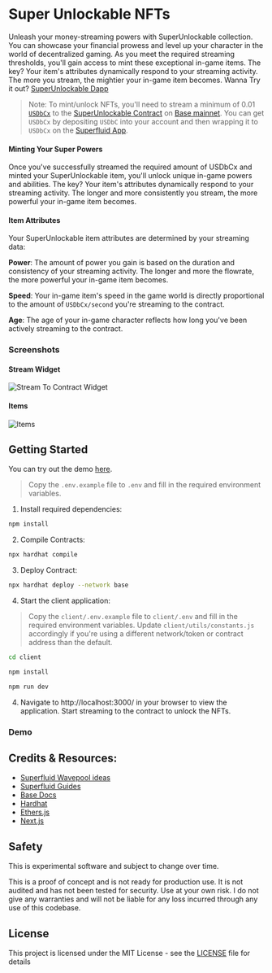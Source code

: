 # Super Unlockable NFTs

Unleash your money-streaming powers with SuperUnlockable collection. You can showcase your financial prowess and level up your character in the world of decentralized gaming. As you meet the required streaming thresholds, you'll gain access to mint these exceptional in-game items. The key? Your item's attributes dynamically respond to your streaming activity. The more you stream, the mightier your in-game item becomes. Wanna Try it out? [SuperUnlockable Dapp](https://superunlockable-develop.vercel.app/)

> Note: To mint/unlock NFTs, you'll need to stream a minimum of 0.01 [`USDbCx`](https://basescan.org/token/0x4db26c973fae52f43bd96a8776c2bf1b0dc29556) to the [SuperUnlockable Contract](https://basescan.org/address/0xdaf74831881645fd64cab0673f4b8b79c36d232d) on [Base mainnet](https://base.org). You can get `USDbCx` by depositing `USDbC` into your account and then wrapping it to `USDbCx` on the [Superfluid App](https://app.superfluid.finance/wrap).

#### Minting Your Super Powers

Once you've successfully streamed the required amount of USDbCx and minted your SuperUnlockable item, you'll unlock unique in-game powers and abilities. The key? Your item's attributes dynamically respond to your streaming activity. The longer and more consistently you stream, the more powerful your in-game item becomes.

#### Item Attributes

Your SuperUnlockable item attributes are determined by your streaming data:

**Power**: The amount of power you gain is based on the duration and consistency of your streaming activity. The longer and more the flowrate, the more powerful your in-game item becomes.

**Speed**: Your in-game item's speed in the game world is directly proportional to the amount of `USDbCx/second` you're streaming to the contract.

**Age**: The age of your in-game character reflects how long you've been actively streaming to the contract.

### Screenshots

#### Stream Widget

![Stream To Contract Widget](https://github.com/Salmandabbakuti/super-unlockable-nfts/assets/29351207/0d93fac6-f947-4125-8a43-2761faa43d19)

#### Items

![Items](https://github.com/Salmandabbakuti/super-unlockable-nfts/assets/29351207/ae24617a-d80f-4354-bd32-88a0365a1c87)

## Getting Started

You can try out the demo [here](https://superunlockable.vercel.app/).

> Copy the `.env.example` file to `.env` and fill in the required environment variables.

1. Install required dependencies:

```bash
npm install
```

2. Compile Contracts:

```bash
npx hardhat compile
```

3. Deploy Contract:

```bash
npx hardhat deploy --network base
```

4. Start the client application:

> Copy the `client/.env.example` file to `client/.env` and fill in the required environment variables. Update `client/utils/constants.js` accordingly if you're using a different network/token or contract address than the default.

```bash
cd client

npm install

npm run dev
```

4. Navigate to http://localhost:3000/ in your browser to view the application. Start streaming to the contract to unlock the NFTs.

### Demo

## Credits & Resources:

- [Superfluid Wavepool ideas](https://superfluidhq.notion.site/Superfluid-Wave-Project-Ideas-7e8c792758004bd2ae452d1f9810cc58)
- [Superfluid Guides](https://docs.superfluid.finance/superfluid/resources/integration-guides)
- [Base Docs](https://docs.base.org/)
- [Hardhat](https://hardhat.org/getting-started/)
- [Ethers.js](https://docs.ethers.io/v5/)
- [Next.js](https://nextjs.org/docs/getting-started)

## Safety

This is experimental software and subject to change over time.

This is a proof of concept and is not ready for production use. It is not audited and has not been tested for security. Use at your own risk.
I do not give any warranties and will not be liable for any loss incurred through any use of this codebase.

## License

This project is licensed under the MIT License - see the [LICENSE](LICENSE) file for details
